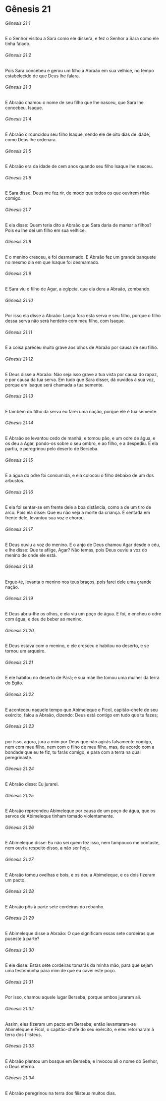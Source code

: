 # Gênesis 21

###### Gênesis 21:1

E o Senhor visitou a Sara como ele dissera, e fez o Senhor a Sara como ele tinha falado.

###### Gênesis 21:2

Pois Sara concebeu e gerou um filho a Abraão em sua velhice, no tempo estabelecido de que Deus lhe falara.

###### Gênesis 21:3

E Abraão chamou o nome de seu filho que lhe nasceu, que Sara lhe concebeu, Isaque.

###### Gênesis 21:4

E Abraão circuncidou seu filho Isaque, sendo ele de oito dias de idade, como Deus lhe ordenara.

###### Gênesis 21:5

E Abraão era da idade de cem anos quando seu filho Isaque lhe nasceu.

###### Gênesis 21:6

E Sara disse: Deus me fez rir, de modo que todos os que ouvirem rirão comigo.

###### Gênesis 21:7

E ela disse: Quem teria dito a Abraão que Sara daria de mamar a filhos? Pois eu lhe dei um filho em sua velhice.

###### Gênesis 21:8

E o menino cresceu, e foi desmamado. E Abraão fez um grande banquete no mesmo dia em que Isaque foi desmamado.

###### Gênesis 21:9

E Sara viu o filho de Agar, a egípcia, que ela dera a Abraão, zombando.

###### Gênesis 21:10

Por isso ela disse a Abraão: Lança fora esta serva e seu filho, porque o filho dessa serva não será herdeiro com meu filho, com Isaque.

###### Gênesis 21:11

E a coisa pareceu muito grave aos olhos de Abraão por causa de seu filho.

###### Gênesis 21:12

E Deus disse a Abraão: Não seja isso grave a tua vista por causa do rapaz, e por causa da tua serva. Em tudo que Sara disser, dá ouvidos à sua voz, porque em Isaque será chamada a tua semente.

###### Gênesis 21:13

E também do filho da serva eu farei uma nação, porque ele é tua semente.

###### Gênesis 21:14

E Abraão se levantou cedo de manhã, e tomou pão, e um odre de água, e os deu a Agar, pondo-os sobre o seu ombro, e ao filho, e a despediu. E ela partiu, e peregrinou pelo deserto de Berseba.

###### Gênesis 21:15

E a água do odre foi consumida, e ela colocou o filho debaixo de um dos arbustos.

###### Gênesis 21:16

E ela foi sentar-se em frente dele a boa distância, como a de um tiro de arco. Pois ela disse: Que eu não veja a morte da criança. E sentada em frente dele, levantou sua voz e chorou.

###### Gênesis 21:17

E Deus ouviu a voz do menino. E o anjo de Deus chamou Agar desde o céu, e lhe disse: Que te aflige, Agar? Não temas, pois Deus ouviu a voz do menino de onde ele está.

###### Gênesis 21:18

Ergue-te, levanta o menino nos teus braços, pois farei dele uma grande nação.

###### Gênesis 21:19

E Deus abriu-lhe os olhos, e ela viu um poço de água. E foi, e encheu o odre com água, e deu de beber ao menino.

###### Gênesis 21:20

E Deus estava com o menino, e ele cresceu e habitou no deserto, e se tornou um arqueiro.

###### Gênesis 21:21

E ele habitou no deserto de Parã; e sua mãe lhe tomou uma mulher da terra do Egito.

###### Gênesis 21:22

E aconteceu naquele tempo que Abimeleque e Ficol, capitão-chefe de seu exército, falou a Abraão, dizendo: Deus está contigo em tudo que tu fazes;

###### Gênesis 21:23

por isso, agora, jura a mim por Deus que não agirás falsamente comigo, nem com meu filho, nem com o filho de meu filho, mas, de acordo com a bondade que eu te fiz, tu farás comigo, e para com a terra na qual peregrinaste.

###### Gênesis 21:24

E Abraão disse: Eu jurarei.

###### Gênesis 21:25

E Abraão repreendeu Abimeleque por causa de um poço de água, que os servos de Abimeleque tinham tomado violentamente.

###### Gênesis 21:26

E Abimeleque disse: Eu não sei quem fez isso, nem tampouco me contaste, nem ouvi a respeito disso, a não ser hoje.

###### Gênesis 21:27

E Abraão tomou ovelhas e bois, e os deu a Abimeleque, e os dois fizeram um pacto.

###### Gênesis 21:28

E Abraão pôs à parte sete cordeiras do rebanho.

###### Gênesis 21:29

E Abimeleque disse a Abraão: O que significam essas sete cordeiras que puseste à parte?

###### Gênesis 21:30

E ele disse: Estas sete cordeiras tomarás da minha mão, para que sejam uma testemunha para mim de que eu cavei este poço.

###### Gênesis 21:31

Por isso, chamou aquele lugar Berseba, porque ambos juraram ali.

###### Gênesis 21:32

Assim, eles fizeram um pacto em Berseba; então levantaram-se Abimeleque e Ficol, o capitão-chefe do seu exército, e eles retornaram à terra dos filisteus.

###### Gênesis 21:33

E Abraão plantou um bosque em Berseba, e invocou ali o nome do Senhor, o Deus eterno.

###### Gênesis 21:34

E Abraão peregrinou na terra dos filisteus muitos dias.

